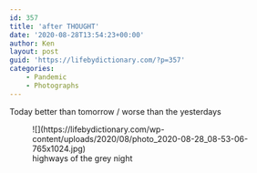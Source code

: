 ```yaml
---
id: 357
title: 'after THOUGHT'
date: '2020-08-28T13:54:23+00:00'
author: Ken
layout: post
guid: 'https://lifebydictionary.com/?p=357'
categories:
    - Pandemic
    - Photographs
---
```


Today better than tomorrow / worse than the yesterdays

<figure class="wp-block-image size-large">![](https://lifebydictionary.com/wp-content/uploads/2020/08/photo_2020-08-28_08-53-06-765x1024.jpg)<figcaption>highways of the grey night</figcaption></figure>